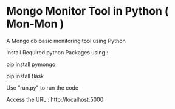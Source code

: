 # Mongo Monitor Tool in Python ( Mon-Mon )
A Mongo db basic monitoring tool using Python


Install Required python Packages using :

pip install pymongo

pip install flask

Use "run.py" to run the code

Access the URL : http://localhost:5000
